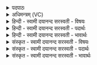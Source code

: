 <details><summary>पदपाठः</summary>

मयि॑। इ॒दम्। इन्द्रः॑। इ॒न्द्रि॒यम्। द॒धा॒तु। अ॒स्मान्। रायः॑। म॒घवा॒न॒ इति॑ म॒घऽवा॑नः। स॒च॒न्ता॒म्। अ॒स्माक॑म्। स॒न्तु॒। आ॒शिष॒ इत्या॒ऽशिषः॑। स॒त्याः। नः॒। स॒न्तु॒। आ॒शिष॒ इत्या॒ऽशिषः॑। उप॑हू॒तेत्युप॑ऽहूता। पृ॒थि॒वी। मा॒ता। उप॑। माम्। पृ॒थि॒वी। मा॒ता। ह्व॒य॒ता॒म्। अ॒ग्निः। आग्नी॑ध्रात्। स्वाहा॑। १०।
</details>

<details><summary>अधिमन्त्रम् (VC)</summary>

- इन्द्रो देवता
- परमेष्ठी प्रजापतिर्ऋषिः
- भुरिग् ब्राह्मी पङ्क्तिः
- पञ्चमः
</details>

<details><summary>हिन्दी - स्वामी दयानन्द सरस्वती  - विषयः</summary>

अब अगले मन्त्र में उक्त यज्ञ से उत्पन्न होनेवाले फल का उपदेश किया है ॥
</details>

<details><summary>हिन्दी - स्वामी दयानन्द सरस्वती  - पदार्थः</summary>

पदार्थान्वयभाषाः -  (इन्द्रः) परमेश्वर (मयि) मुझ में (इदम्) प्रत्यक्ष (इन्द्रियम्) ऐश्वर्य की प्राप्ति के चिह्न तथा परमेश्वर ने जो अपने ज्ञान से देखा वा प्रकाशित किया है और जो सब सुखों को सिद्ध करानेवाले जो विद्वानों को दिया है, जिस को वे इन्द्र अर्थात् विद्वान् लोग प्रीतिपूर्वक सेवन करते हैं, उन्हें तथा (रायः) विद्या सुवर्ण वा चक्रवर्त्ति राज्य आदि धनों को (दधातु) नित्य स्थापन करें और उसकी कृपा से तथा हमारे पुरुषार्थ से (मघवानः) जिनमें कि बहुत धन, राज्य आदि पदार्थ विद्यमान हैं, जिन करके हम लोग पूर्ण ऐश्वर्य्ययुक्त हों, वैसे धन (नः) हम विद्वान् धर्मात्मा लोगों को (सचन्ताम्) प्राप्त हों तथा इसी प्रकार (अस्माकम्) हम परोपकार करनेवाले धर्मात्माओं की (आशिषः) कामना (सत्याः) सिद्ध (सन्तु) हों और ऐसे ही (नः) हमारी (आशिषः) न्यायपूर्वक इच्छायुक्त जो क्रिया हैं, वे भी (सत्याः) सिद्ध (सन्तु) हों तथा इसी प्रकार (माता) धर्म, अर्थ, काम और मोक्ष की सिद्धि से मान्य करनेहारी विद्या और (पृथिवी) बहुत सुख देनेवाली भूमि है, (उपहूता) जिसको राज्य आदि सुख के लिये मनुष्य क्रम से प्राप्त होते हैं, वह (माम्) सुख की इच्छा करनेवाले मुझको (उपह्वयताम्) अच्छी प्रकार उपदेश करती है तथा मेरा अनुष्ठान किया हुआ यह (अग्निः) जिस भौतिक अग्नि को कि (आग्नीध्रात्) इन्धनादि से प्रज्वलित करते हैं, वह वाञ्छित सुखों का करनेवाला होकर (नः) हमारे सुखों का आगमन करावे, क्योंकि ऐसे ही अच्छी प्रकार होम को प्राप्त होके चाहे हुए कार्यों को सिद्ध करनेहारा होता है (स्वाहा) सब मनुष्यों के करने के लिये वेदवाणी इस कर्म को कहती है ॥१०॥
</details>

<details><summary>हिन्दी - स्वामी दयानन्द सरस्वती  - भावार्थः</summary>

भावार्थभाषाः -  जो मनुष्य पुरुषार्थी, परोपकारी, ईश्वर के उपासक हैं, वे ही श्रेष्ठ ज्ञान, उत्तम धन और सत्य कामनाओं को प्राप्त होते हैं, और नहीं। जो सब को मान्य देने के कारण इस मन्त्र में पृथिवी शब्द से भूमि और विद्या का प्रकाश किया है, सो ये सब मनुष्यों को उपकार में लाने के योग्य हैं। ईश्वर ने इस वेदमन्त्र से यही प्रकाशित किया है तथा जो नवम मन्त्र से अग्नि आदि पदार्थों से इच्छित सुख की प्राप्ति कही है, वही बात दशम मन्त्र से प्रकाशित की है ॥१०॥
</details>

<details><summary>संस्कृत - स्वामी दयानन्द सरस्वती  - विषयः</summary>

अथ तज्जन्यं फलमुपदिश्यते ॥
</details>

<details><summary>संस्कृत - स्वामी दयानन्द सरस्वती  - पदार्थः</summary>

पदार्थान्वयभाषाः -  इन्द्रो मयीदमिन्द्रियं रायश्च दधातु तत्कृपया स्वपुरुषार्थेन च यथा वयं मघवानो भवेम, तथाऽस्मान् रायः सचन्ताम्, एवं चास्माकमाशिषः सत्याः सन्त्वेवं मातेयं पृथिवी विद्योपहूता च सती मामुपाह्वयतामुपदिशताम्। तथा मयाऽनुष्ठितोऽयमग्निराग्नीध्रादिष्टकृत्सन् नोऽस्माकं सुखान्युपह्वयति एवं सम्यग्घुतमिष्टकारि भवतीति स्वाहा वेदवाण्याह ॥१०॥
</details>

<details><summary>संस्कृत - स्वामी दयानन्द सरस्वती  - भावार्थः</summary>

भावार्थभाषाः -  ये पुरुषार्थिन ईश्वरोपासकास्त एव शोभनं मनः, श्रेष्ठान्युत्तमानि धनानि, सत्या इच्छाश्च प्राप्नुवन्ति, नेतरे। सर्वस्य मान्यप्राप्तिहेतुत्वाद् भूमिविद्ये पृथिवीशब्देनात्र प्रकाशिते स्तः। सर्वैरेते सदोपकर्त्तव्ये भवत इतीश्वरोऽनेन वेदमन्त्रेणाह। नवममन्त्रेणाग्न्यादिभ्यः साधितेभ्य इष्टसुखप्राप्तिरुदिता, सैवानेन दशमेन मन्त्रेण प्रकाशितेति ॥१०॥
</details>